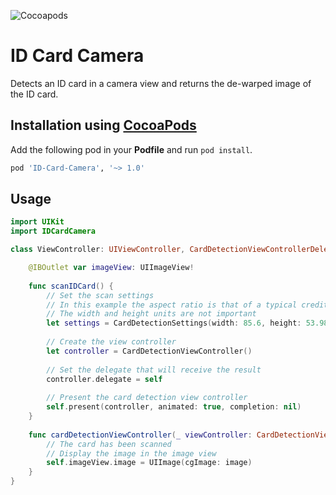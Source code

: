 ![Cocoapods](https://img.shields.io/cocoapods/v/ID-Card-Camera.svg)

# ID Card Camera

Detects an ID card in a camera view and returns the de-warped image of the ID card.

## Installation using [CocoaPods](https://cocoapods.org/)

Add the following pod in your **Podfile** and run `pod install`.

~~~ruby
pod 'ID-Card-Camera', '~> 1.0'
~~~

## Usage

~~~swift
import UIKit
import IDCardCamera

class ViewController: UIViewController, CardDetectionViewControllerDelegate {

    @IBOutlet var imageView: UIImageView!
    
    func scanIDCard() {
        // Set the scan settings
        // In this example the aspect ratio is that of a typical credit card
        // The width and height units are not important
        let settings = CardDetectionSettings(width: 85.6, height: 53.98)
        
        // Create the view controller
        let controller = CardDetectionViewController()
        
        // Set the delegate that will receive the result
        controller.delegate = self
        
        // Present the card detection view controller
        self.present(controller, animated: true, completion: nil)
    }
    
    func cardDetectionViewController(_ viewController: CardDetectionViewController, didDetectCard image: CGImage, withSettings settings: CardDetectionSettings) {
        // The card has been scanned
        // Display the image in the image view
        self.imageView.image = UIImage(cgImage: image)
    }
}
~~~
